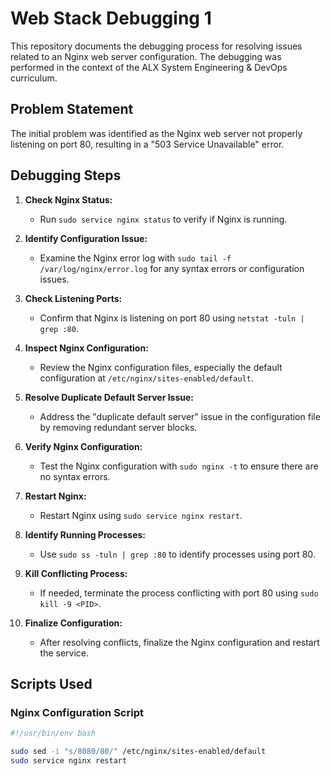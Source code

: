 # Web Stack Debugging 1

This repository documents the debugging process for resolving issues related to an Nginx web server configuration. The debugging was performed in the context of the ALX System Engineering & DevOps curriculum.

## Problem Statement

The initial problem was identified as the Nginx web server not properly listening on port 80, resulting in a "503 Service Unavailable" error.

## Debugging Steps

1. **Check Nginx Status:**
   - Run `sudo service nginx status` to verify if Nginx is running.

2. **Identify Configuration Issue:**
   - Examine the Nginx error log with `sudo tail -f /var/log/nginx/error.log` for any syntax errors or configuration issues.

3. **Check Listening Ports:**
   - Confirm that Nginx is listening on port 80 using `netstat -tuln | grep :80`.

4. **Inspect Nginx Configuration:**
   - Review the Nginx configuration files, especially the default configuration at `/etc/nginx/sites-enabled/default`.

5. **Resolve Duplicate Default Server Issue:**
   - Address the "duplicate default server" issue in the configuration file by removing redundant server blocks.

6. **Verify Nginx Configuration:**
   - Test the Nginx configuration with `sudo nginx -t` to ensure there are no syntax errors.

7. **Restart Nginx:**
   - Restart Nginx using `sudo service nginx restart`.

8. **Identify Running Processes:**
   - Use `sudo ss -tuln | grep :80` to identify processes using port 80.

9. **Kill Conflicting Process:**
   - If needed, terminate the process conflicting with port 80 using `sudo kill -9 <PID>`.

10. **Finalize Configuration:**
    - After resolving conflicts, finalize the Nginx configuration and restart the service.

## Scripts Used

### Nginx Configuration Script

```bash
#!/usr/bin/env bash

sudo sed -i "s/8080/80/" /etc/nginx/sites-enabled/default
sudo service nginx restart
